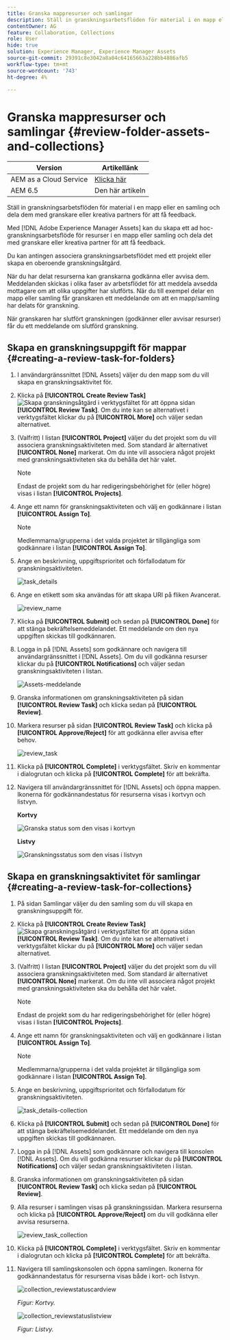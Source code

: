 ```yaml
---
title: Granska mappresurser och samlingar
description: Ställ in granskningsarbetsflöden för material i en mapp eller en samling och dela dem med granskare eller kreativa partners för att få feedback.
contentOwner: AG
feature: Collaboration, Collections
role: User
hide: true
solution: Experience Manager, Experience Manager Assets
source-git-commit: 29391c8e3042a8a04c64165663a228bb4886afb5
workflow-type: tm+mt
source-wordcount: '743'
ht-degree: 4%

---
```


# Granska mappresurser och samlingar {#review-folder-assets-and-collections}

| Version | Artikellänk |
| -------- | ---------------------------- |
| AEM as a Cloud Service | [Klicka här](https://experienceleague.adobe.com/docs/experience-manager-cloud-service/content/assets/manage/bulk-approval.html?lang=en) |
| AEM 6.5 | Den här artikeln |

Ställ in granskningsarbetsflöden för material i en mapp eller en samling och dela dem med granskare eller kreativa partners för att få feedback.

Med [!DNL Adobe Experience Manager Assets] kan du skapa ett ad hoc-granskningsarbetsflöde för resurser i en mapp eller samling och dela det med granskare eller kreativa partner för att få feedback.

Du kan antingen associera granskningsarbetsflödet med ett projekt eller skapa en oberoende granskningsåtgärd.

När du har delat resurserna kan granskarna godkänna eller avvisa dem. Meddelanden skickas i olika faser av arbetsflödet för att meddela avsedda mottagare om att olika uppgifter har slutförts. När du till exempel delar en mapp eller samling får granskaren ett meddelande om att en mapp/samling har delats för granskning.

När granskaren har slutfört granskningen (godkänner eller avvisar resurser) får du ett meddelande om slutförd granskning.

## Skapa en granskningsuppgift för mappar {#creating-a-review-task-for-folders}

1. I användargränssnittet [!DNL Assets] väljer du den mapp som du vill skapa en granskningsaktivitet för.
1. Klicka på **[!UICONTROL Create Review Task]** ![Skapa granskningsåtgärd](assets/do-not-localize/create-review-task.png) i verktygsfältet för att öppna sidan **[!UICONTROL Review Task]**. Om du inte kan se alternativet i verktygsfältet klickar du på **[!UICONTROL More]** och väljer sedan alternativet.

1. (Valfritt) I listan **[!UICONTROL Project]** väljer du det projekt som du vill associera granskningsaktiviteten med. Som standard är alternativet **[!UICONTROL None]** markerat. Om du inte vill associera något projekt med granskningsaktiviteten ska du behålla det här valet.

   >[!NOTE]
   >
   >Endast de projekt som du har redigeringsbehörighet för (eller högre) visas i listan **[!UICONTROL Projects]**.

1. Ange ett namn för granskningsaktiviteten och välj en godkännare i listan **[!UICONTROL Assign To]**.

   >[!NOTE]
   >
   >Medlemmarna/grupperna i det valda projektet är tillgängliga som godkännare i listan **[!UICONTROL Assign To]**.

1. Ange en beskrivning, uppgiftsprioritet och förfallodatum för granskningsaktiviteten.

   ![task_details](assets/task_details.png)

1. Ange en etikett som ska användas för att skapa URI på fliken Avancerat.

   ![review_name](assets/review_name.png)

1. Klicka på **[!UICONTROL Submit]** och sedan på **[!UICONTROL Done]** för att stänga bekräftelsemeddelandet. Ett meddelande om den nya uppgiften skickas till godkännaren.
1. Logga in på [!DNL Assets] som godkännare och navigera till användargränssnittet i [!DNL Assets]. Om du vill godkänna resurser klickar du på **[!UICONTROL Notifications]** och väljer sedan granskningsaktiviteten i listan.

   ![Assets-meddelande](assets/aemAssetsNotification.png)

1. Granska informationen om granskningsaktiviteten på sidan **[!UICONTROL Review Task]** och klicka sedan på **[!UICONTROL Review]**.
1. Markera resurser på sidan **[!UICONTROL Review Task]** och klicka på **[!UICONTROL Approve/Reject]** för att godkänna eller avvisa efter behov.

   ![review_task](assets/review_task.png)

1. Klicka på **[!UICONTROL Complete]** i verktygsfältet. Skriv en kommentar i dialogrutan och klicka på **[!UICONTROL Complete]** för att bekräfta.
1. Navigera till användargränssnittet för [!DNL Assets] och öppna mappen. Ikonerna för godkännandestatus för resurserna visas i kortvyn och listvyn.

   **Kortvy**

   ![Granska status som den visas i kortvyn](assets/chlimage_1-404.png)

   **Listvy**

   ![Granskningsstatus som den visas i listvyn](assets/review_status_listview.png)

## Skapa en granskningsaktivitet för samlingar {#creating-a-review-task-for-collections}

1. På sidan Samlingar väljer du den samling som du vill skapa en granskningsuppgift för.
1. Klicka på **[!UICONTROL Create Review Task]** ![Skapa granskningsåtgärd](assets/do-not-localize/create-review-task.png) i verktygsfältet för att öppna sidan **[!UICONTROL Review Task]**. Om du inte kan se alternativet i verktygsfältet klickar du på **[!UICONTROL More]** och väljer sedan alternativet.

1. (Valfritt) I listan **[!UICONTROL Project]** väljer du det projekt som du vill associera granskningsaktiviteten med. Som standard är alternativet **[!UICONTROL None]** markerat. Om du inte vill associera något projekt med granskningsaktiviteten ska du behålla det här valet.

   >[!NOTE]
   >
   >Endast de projekt som du har redigeringsbehörighet för (eller högre) visas i listan **[!UICONTROL Projects]**.

1. Ange ett namn för granskningsaktiviteten och välj en godkännare i listan **[!UICONTROL Assign To]**.

   >[!NOTE]
   >
   >Medlemmarna/grupperna i det valda projektet är tillgängliga som godkännare i listan **[!UICONTROL Assign To]**.

1. Ange en beskrivning, uppgiftsprioritet och förfallodatum för granskningsaktiviteten.

   ![task_details-collection](assets/task_details-collection.png)

1. Klicka på **[!UICONTROL Submit]** och sedan på **[!UICONTROL Done]** för att stänga bekräftelsemeddelandet. Ett meddelande om den nya uppgiften skickas till godkännaren.
1. Logga in på [!DNL Assets] som godkännare och navigera till konsolen [!DNL Assets]. Om du vill godkänna resurser klickar du på **[!UICONTROL Notifications]** och väljer sedan granskningsaktiviteten i listan.
1. Granska informationen om granskningsaktiviteten på sidan **[!UICONTROL Review Task]** och klicka sedan på **[!UICONTROL Review]**.
1. Alla resurser i samlingen visas på granskningssidan. Markera resurserna och klicka på **[!UICONTROL Approve/Reject]** om du vill godkänna eller avvisa resurserna.

   ![review_task_collection](assets/review_task_collection.png)

1. Klicka på **[!UICONTROL Complete]** i verktygsfältet. Skriv en kommentar i dialogrutan och klicka på **[!UICONTROL Complete]** för att bekräfta.
1. Navigera till samlingskonsolen och öppna samlingen. Ikonerna för godkännandestatus för resurserna visas både i kort- och listvyn.

   ![collection_reviewstatuscardview](assets/collection_reviewstatuscardview.png)

   *Figur: Kortvy.*

   ![collection_reviewstatuslistview](assets/collection_reviewstatuslistview.png)

   *Figur: Listvy.*
